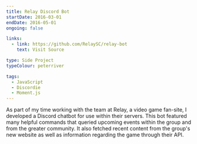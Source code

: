 ```yaml
---
title: Relay Discord Bot
startDate: 2016-03-01
endDate: 2016-05-01
ongoing: false

links:
  - link: https://github.com/RelaySC/relay-bot
    text: Visit Source

type: Side Project
typeColour: peterriver

tags:
  - JavaScript
  - Discordie
  - Moment.js
---
```

As part of my time working with the team at Relay, a video game fan-site, I developed a Discord chatbot for use within their servers. This bot featured many helpful commands that queried upcoming events within the group and from the greater community. It also fetched recent content from the group's new website as well as information regarding the game through their API.
